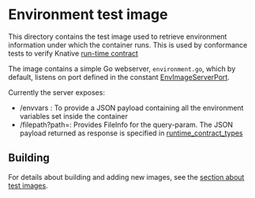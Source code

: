 # Environment test image

This directory contains the test image used to retrieve environment information
under which the container runs. This is used by conformance tests to verify
Knative [run-time contract](/docs/runtime-contract.md)

The image contains a simple Go webserver, `environment.go`, which by default,
listens on port defined in the constant
[EnvImageServerPort](/test/conformance/constants.go).

Currently the server exposes:

- /envvars : To provide a JSON payload containing all the environment variables
  set inside the container
- /filepath?path=<path-to-file>: Provides FileInfo for the <path-to-file>
  query-param. The JSON payload returned as response is specified in
  [runtime_contract_types](../../conformance/runtime_contract_types.go)

## Building

For details about building and adding new images, see the
[section about test images](/test/README.md#test-images).
